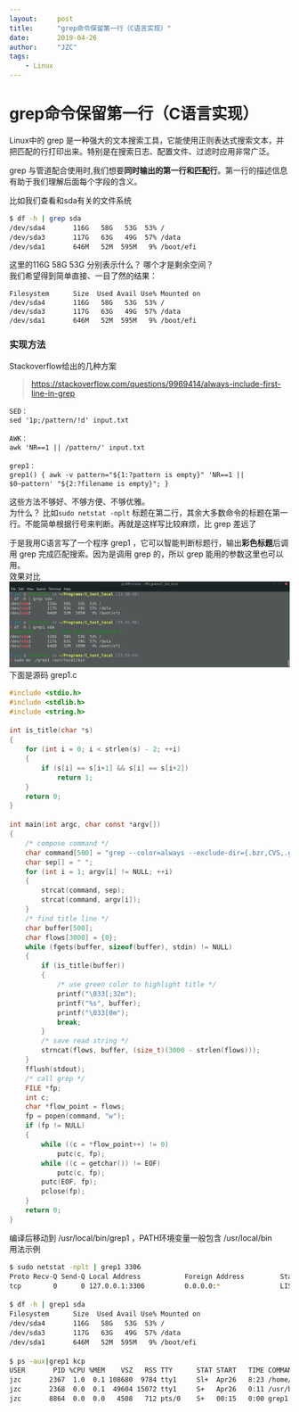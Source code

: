 ```yaml
---
layout:     post
title:      "grep命令保留第一行（C语言实现）"
date:       2019-04-26
author:     "JZC"
tags:
    - Linux
---
```

# grep命令保留第一行（C语言实现）
Linux中的 grep 是一种强大的文本搜索工具，它能使用正则表达式搜索文本，并把匹配的行打印出来。特别是在搜索日志、配置文件、过滤时应用非常广泛。

grep 与管道配合使用时,我们想要**同时输出的第一行和匹配行**。第一行的描述信息有助于我们理解后面每个字段的含义。

比如我们查看和sda有关的文件系统
```bash
$ df -h | grep sda 
/dev/sda4       116G   58G   53G  53% /
/dev/sda3       117G   63G   49G  57% /data
/dev/sda1       646M   52M  595M   9% /boot/efi
```
这里的116G 58G 53G 分别表示什么？ 哪个才是剩余空间？  
我们希望得到简单直接、一目了然的结果：
```
Filesystem      Size  Used Avail Use% Mounted on
/dev/sda4       116G   58G   53G  53% /
/dev/sda3       117G   63G   49G  57% /data
/dev/sda1       646M   52M  595M   9% /boot/efi
```
### 实现方法
Stackoverflow给出的几种方案
> https://stackoverflow.com/questions/9969414/always-include-first-line-in-grep

```
SED：
sed '1p;/pattern/!d' input.txt

AWK：
awk 'NR==1 || /pattern/' input.txt

grep1：
grep1() { awk -v pattern="${1:?pattern is empty}" 'NR==1 || $0~pattern' "${2:?filename is empty}"; }
```
这些方法不够好、不够方便、不够优雅。  
为什么？ 比如`sudo netstat -nplt` 标题在第二行，其余大多数命令的标题在第一行。不能简单根据行号来判断。再就是这样写比较麻烦，比 grep 差远了  

于是我用C语言写了一个程序 grep1 ，它可以智能判断标题行，输出**彩色标题**后调用 grep 完成匹配搜索。因为是调用 grep 的，所以 grep 能用的参数这里也可以用。   
效果对比  
![](/img/in-post/grep-contrast.png)  
下面是源码 grep1.c
```c
#include <stdio.h>
#include <stdlib.h>
#include <string.h>

int is_title(char *s)
{
    for (int i = 0; i < strlen(s) - 2; ++i)
    {
        if (s[i] == s[i+1] && s[i] == s[i+2])
            return 1;
    }
    return 0;
}

int main(int argc, char const *argv[])
{
    /* compose command */
    char command[500] = "grep --color=always --exclude-dir={.bzr,CVS,.git,.hg,.svn} ";
    char sep[] = " ";
    for (int i = 1; argv[i] != NULL; ++i)
    {
        strcat(command, sep);
        strcat(command, argv[i]);
    }
    /* find title line */
    char buffer[500];
    char flows[3000] = {0};
    while (fgets(buffer, sizeof(buffer), stdin) != NULL)
    {
        if (is_title(buffer))
        {
            /* use green color to highlight title */
            printf("\033[;32m");
            printf("%s", buffer);
            printf("\033[0m");
            break;
        }
        /* save read string */
        strncat(flows, buffer, (size_t)(3000 - strlen(flows)));
    }
    fflush(stdout);
    /* call grep */
    FILE *fp;
    int c;
    char *flow_point = flows;
    fp = popen(command, "w");
    if (fp != NULL)
    {
        while ((c = *flow_point++) != 0)
            putc(c, fp);
        while ((c = getchar()) != EOF)
            putc(c, fp);
        putc(EOF, fp);
        pclose(fp);
    }
    return 0;
}
```
编译后移动到 /usr/local/bin/grep1 ，PATH环境变量一般包含 /usr/local/bin  
用法示例
```bash
$ sudo netstat -nplt | grep1 3306
Proto Recv-Q Send-Q Local Address           Foreign Address         State       PID/Program name    
tcp        0      0 127.0.0.1:3306          0.0.0.0:*               LISTEN      1047/mysqld 

$ df -h | grep1 sda 
Filesystem      Size  Used Avail Use% Mounted on
/dev/sda4       116G   58G   53G  53% /
/dev/sda3       117G   63G   49G  57% /data
/dev/sda1       646M   52M  595M   9% /boot/efi

$ ps -aux|grep1 kcp
USER       PID %CPU %MEM    VSZ   RSS TTY      STAT START   TIME COMMAND
jzc       2367  1.0  0.1 108680  9784 tty1     Sl+  Apr26   8:23 /home/jzc/kcptun -l :9001 -r 67.216.199.87:29900 --key very fast --crypt none --mode fast3 --sndwnd 512 --rcvwnd 512
jzc       2368  0.0  0.1  49604 15072 tty1     S+   Apr26   0:11 /usr/bin/python /home/jzc/.local/bin/sslocal -c /home/jzc/ss_kcptun.json
jzc       8864  0.0  0.0   4508   712 pts/0    S+   00:15   0:00 grep1 kcp
```
 